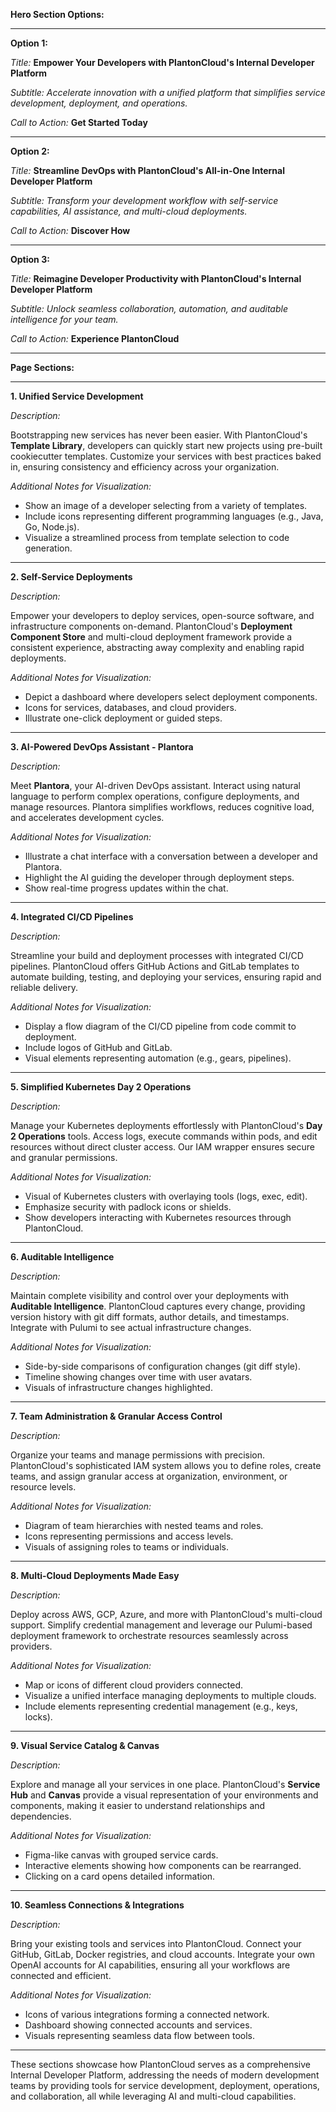 **Hero Section Options:**

---

**Option 1:**

*Title:* **Empower Your Developers with PlantonCloud's Internal Developer Platform**

*Subtitle:* *Accelerate innovation with a unified platform that simplifies service development, deployment, and
operations.*

*Call to Action:* **Get Started Today**

---

**Option 2:**

*Title:* **Streamline DevOps with PlantonCloud's All-in-One Internal Developer Platform**

*Subtitle:* *Transform your development workflow with self-service capabilities, AI assistance, and multi-cloud
deployments.*

*Call to Action:* **Discover How**

---

**Option 3:**

*Title:* **Reimagine Developer Productivity with PlantonCloud's Internal Developer Platform**

*Subtitle:* *Unlock seamless collaboration, automation, and auditable intelligence for your team.*

*Call to Action:* **Experience PlantonCloud**

---

**Page Sections:**

---

**1. Unified Service Development**

*Description:*

Bootstrapping new services has never been easier. With PlantonCloud's **Template Library**, developers can quickly start
new projects using pre-built cookiecutter templates. Customize your services with best practices baked in, ensuring
consistency and efficiency across your organization.

*Additional Notes for Visualization:*

- Show an image of a developer selecting from a variety of templates.
- Include icons representing different programming languages (e.g., Java, Go, Node.js).
- Visualize a streamlined process from template selection to code generation.

---

**2. Self-Service Deployments**

*Description:*

Empower your developers to deploy services, open-source software, and infrastructure components on-demand.
PlantonCloud's **Deployment Component Store** and multi-cloud deployment framework provide a consistent experience,
abstracting away complexity and enabling rapid deployments.

*Additional Notes for Visualization:*

- Depict a dashboard where developers select deployment components.
- Icons for services, databases, and cloud providers.
- Illustrate one-click deployment or guided steps.

---

**3. AI-Powered DevOps Assistant - Plantora**

*Description:*

Meet **Plantora**, your AI-driven DevOps assistant. Interact using natural language to perform complex operations,
configure deployments, and manage resources. Plantora simplifies workflows, reduces cognitive load, and accelerates
development cycles.

*Additional Notes for Visualization:*

- Illustrate a chat interface with a conversation between a developer and Plantora.
- Highlight the AI guiding the developer through deployment steps.
- Show real-time progress updates within the chat.

---

**4. Integrated CI/CD Pipelines**

*Description:*

Streamline your build and deployment processes with integrated CI/CD pipelines. PlantonCloud offers GitHub Actions and
GitLab templates to automate building, testing, and deploying your services, ensuring rapid and reliable delivery.

*Additional Notes for Visualization:*

- Display a flow diagram of the CI/CD pipeline from code commit to deployment.
- Include logos of GitHub and GitLab.
- Visual elements representing automation (e.g., gears, pipelines).

---

**5. Simplified Kubernetes Day 2 Operations**

*Description:*

Manage your Kubernetes deployments effortlessly with PlantonCloud's **Day 2 Operations** tools. Access logs, execute
commands within pods, and edit resources without direct cluster access. Our IAM wrapper ensures secure and granular
permissions.

*Additional Notes for Visualization:*

- Visual of Kubernetes clusters with overlaying tools (logs, exec, edit).
- Emphasize security with padlock icons or shields.
- Show developers interacting with Kubernetes resources through PlantonCloud.

---

**6. Auditable Intelligence**

*Description:*

Maintain complete visibility and control over your deployments with **Auditable Intelligence**. PlantonCloud captures
every change, providing version history with git diff formats, author details, and timestamps. Integrate with Pulumi to
see actual infrastructure changes.

*Additional Notes for Visualization:*

- Side-by-side comparisons of configuration changes (git diff style).
- Timeline showing changes over time with user avatars.
- Visuals of infrastructure changes highlighted.

---

**7. Team Administration & Granular Access Control**

*Description:*

Organize your teams and manage permissions with precision. PlantonCloud's sophisticated IAM system allows you to define
roles, create teams, and assign granular access at organization, environment, or resource levels.

*Additional Notes for Visualization:*

- Diagram of team hierarchies with nested teams and roles.
- Icons representing permissions and access levels.
- Visuals of assigning roles to teams or individuals.

---

**8. Multi-Cloud Deployments Made Easy**

*Description:*

Deploy across AWS, GCP, Azure, and more with PlantonCloud's multi-cloud support. Simplify credential management and
leverage our Pulumi-based deployment framework to orchestrate resources seamlessly across providers.

*Additional Notes for Visualization:*

- Map or icons of different cloud providers connected.
- Visualize a unified interface managing deployments to multiple clouds.
- Include elements representing credential management (e.g., keys, locks).

---

**9. Visual Service Catalog & Canvas**

*Description:*

Explore and manage all your services in one place. PlantonCloud's **Service Hub** and **Canvas** provide a visual
representation of your environments and components, making it easier to understand relationships and dependencies.

*Additional Notes for Visualization:*

- Figma-like canvas with grouped service cards.
- Interactive elements showing how components can be rearranged.
- Clicking on a card opens detailed information.

---

**10. Seamless Connections & Integrations**

*Description:*

Bring your existing tools and services into PlantonCloud. Connect your GitHub, GitLab, Docker registries, and cloud
accounts. Integrate your own OpenAI accounts for AI capabilities, ensuring all your workflows are connected and
efficient.

*Additional Notes for Visualization:*

- Icons of various integrations forming a connected network.
- Dashboard showing connected accounts and services.
- Visuals representing seamless data flow between tools.

---

These sections showcase how PlantonCloud serves as a comprehensive Internal Developer Platform, addressing the needs of
modern development teams by providing tools for service development, deployment, operations, and collaboration, all
while leveraging AI and multi-cloud capabilities.
